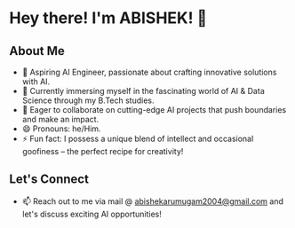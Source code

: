 # Hey there! I'm ABISHEK! 🚀

## About Me
- 👀 Aspiring AI Engineer, passionate about crafting innovative solutions with AI.
- 🌱 Currently immersing myself in the fascinating world of AI & Data Science through my B.Tech studies.
- 💞️ Eager to collaborate on cutting-edge AI projects that push boundaries and make an impact.
- 😄 Pronouns: he/Him.
- ⚡ Fun fact: I possess a unique blend of intellect and occasional goofiness – the perfect recipe for creativity!

## Let's Connect
- 📫 Reach out to me via mail @ abishekarumugam2004@gmail.com and let's discuss exciting AI opportunities!
